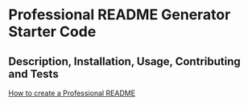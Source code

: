 # Professional README Generator Starter Code

## Description, Installation, Usage, Contributing and Tests

[How to create a Professional README](https://coding-boot-camp.github.io/full-stack/github/professional-readme-guide)


######